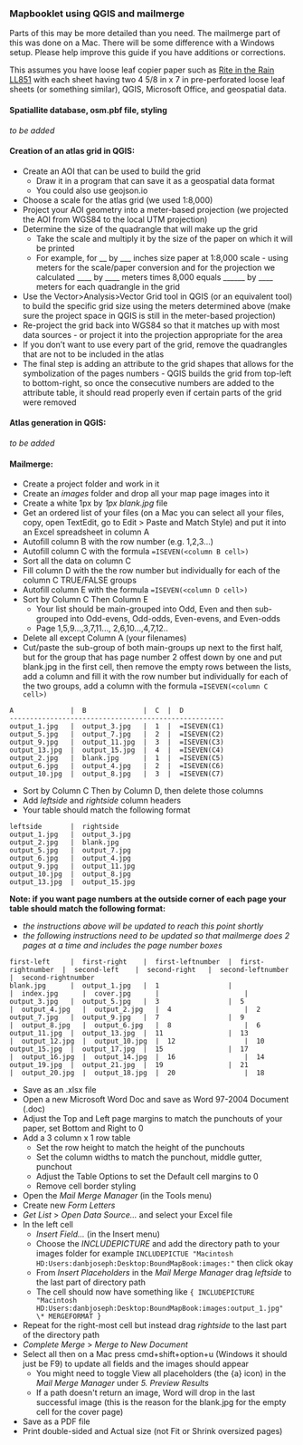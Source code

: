 ### Mapbooklet using QGIS and mailmerge
Parts of this may be more detailed than you need. The mailmerge part of this was done on a Mac. There will be some difference with a Windows setup. Please help improve this guide if you have additions or corrections.

This assumes you have loose leaf copier paper such as [Rite in the Rain LL851](http://www.riteintherain.com/inventoryD.asp?item_no=LL8511) with each sheet having two 4 5/8 in x 7 in pre-perforated loose leaf sheets (or something similar), QGIS, Microsoft Office, and geospatial data.

#### Spatiallite database, osm.pbf file, styling
_to be added_

#### Creation of an atlas grid in QGIS:
- Create an AOI that can be used to build the grid
   - Draw it in a program that can save it as a geospatial data format
   - You could also use geojson.io
- Choose a scale for the atlas grid (we used 1:8,000)
- Project your AOI geometry into a meter-based projection (we projected the AOI from WGS84 to the local UTM projection)
- Determine the size of the quadrangle that will make up the grid
   - Take the scale and multiply it by the size of the paper on which it will be printed
   - For example, for __ by ___ inches size paper at 1:8,000 scale - using meters for the scale/paper conversion and for the projection we calculated ____ by ____ meters times 8,000 equals ______ by ____ meters for each quadrangle in the grid
- Use the Vector>Analysis>Vector Grid tool in QGIS (or an equivalent tool) to build the specific grid size using the meters determined above (make sure the project space in QGIS is still in the meter-based projection)
- Re-project the grid back into WGS84 so that it matches up with most data sources - or project it into the projection appropriate for the area
- If you don’t want to use every part of the grid, remove the quadrangles that are not to be included in the atlas
- The final step is adding an attribute to the grid shapes that allows for the symbolization of the pages numbers - QGIS builds the grid from top-left to bottom-right, so once the consecutive numbers are added to the attribute table, it should read properly even if certain parts of the grid were removed

#### Atlas generation in QGIS:
_to be added_

#### Mailmerge:
- Create a project folder and work in it
- Create an _images_ folder and drop all your map page images into it
- Create a white 1px by _1px blank.jpg_ file
- Get an ordered list of your files (on a Mac you can select all your files, copy, open TextEdit, go to Edit > Paste and Match Style) and put it into an Excel spreadsheet in column A
- Autofill column B with the row number (e.g. 1,2,3...)
- Autofill column C with the formula `=ISEVEN(<column B cell>)`
- Sort all the data on column C
- Fill column D with the the row number but individually for each of the column C TRUE/FALSE groups
- Autofill column E with the formula `=ISEVEN(<column D cell>)`
- Sort by Column C Then Column E
   - Your list should be main-grouped into Odd, Even and then sub-grouped into Odd-evens, Odd-odds, Even-evens, and Even-odds
   - Page 1,5,9...,3,7,11..., 2,6,10...,4,7,12..
- Delete all except Column A (your filenames)
- Cut/paste the sub-group of both main-groups up next to the first half, but for the group that has page number 2 offest down by one and put blank.jpg in the first cell, then remove the empty rows between the lists, add a column and fill it with the row number but individually for each of the two groups, add a column with the formula `=ISEVEN(<column C cell>)`
```
A              |  B              |  C  |  D  
-----------------------------------------------------
output_1.jpg   |  output_3.jpg   |  1  |  =ISEVEN(C1)  
output_5.jpg   |  output_7.jpg   |  2  |  =ISEVEN(C2) 
output_9.jpg   |  output_11.jpg  |  3  |  =ISEVEN(C3) 
output_13.jpg  |  output_15.jpg  |  4  |  =ISEVEN(C4) 
output_2.jpg   |  blank.jpg      |  1  |  =ISEVEN(C5)
output_6.jpg   |  output_4.jpg   |  2  |  =ISEVEN(C6)
output_10.jpg  |  output_8.jpg   |  3  |  =ISEVEN(C7)
```
- Sort by Column C Then by Column D, then delete those columns
- Add _leftside_ and _rightside_ column headers
- Your table should match the following format
```
leftside       |  rightside 
output_1.jpg   |  output_3.jpg
output_2.jpg   |  blank.jpg
output_5.jpg   |  output_7.jpg
output_6.jpg   |  output_4.jpg
output_9.jpg   |  output_11.jpg
output_10.jpg  |  output_8.jpg
output_13.jpg  |  output_15.jpg
```

__Note: if you want page numbers at the outside corner of each page your table should match the following format:__
- _the instructions above will be updated to reach this point shortly_
- _the following instructions need to be updated so that mailmerge does 2 pages at a time and includes the page number boxes_
```
first-left     |  first-right    |  first-leftnumber  |  first-rightnumber  |  second-left    |  second-right   |  second-leftnumber  |  second-rightnumber
blank.jpg      |  output_1.jpg   |  1                 |                     |  index.jpg      |  cover.jpg      |                     |
output_3.jpg   |  output_5.jpg   |  3                 |  5                  |  output_4.jpg   |  output_2.jpg   |  4                  |  2
output_7.jpg   |  output_9.jpg   |  7                 |  9                  |  output_8.jpg   |  output_6.jpg   |  8                  |  6
output_11.jpg  |  output_13.jpg  |  11                |  13                 |  output_12.jpg  |  output_10.jpg  |  12                 |  10
output_15.jpg  |  output_17.jpg  |  15                |  17                 |  output_16.jpg  |  output_14.jpg  |  16                 |  14
output_19.jpg  |  output_21.jpg  |  19                |  21                 |  output_20.jpg  |  output_18.jpg  |  20                 |  18
```


- Save as an .xlsx file
- Open a new Microsoft Word Doc and save as Word 97-2004 Document (.doc)
- Adjust the Top and Left page margins to match the punchouts of your paper, set Bottom and Right to 0
- Add a 3 column x 1 row table
   - Set the row height to match the height of the punchouts
   - Set the column widths to match the punchout, middle gutter, punchout
   - Adjust the Table Options to set the Default cell margins to 0
   - Remove cell border styling
- Open the _Mail Merge Manager_ (in the Tools menu)
- Create new _Form Letters_
- _Get List_ > _Open Data Source..._ and select your Excel file
- In the left cell
   - _Insert Field..._ (in the Insert menu)
   - Choose the _INCLUDEPICTURE_ and add the directory path to your images folder for example `INCLUDEPICTUE "Macintosh HD:Users:danbjoseph:Desktop:BoundMapBook:images:"` then click okay
   - From _Insert Placeholders_ in the _Mail Merge Manager_ drag _leftside_ to the last part of directory path
   - The cell should now have something like `{ INCLUDEPICTURE "Macintosh HD:Users:danbjoseph:Desktop:BoundMapBook:images:output_1.jpg" \* MERGEFORMAT }`
- Repeat for the right-most cell but instead drag _rightside_ to the last part of the directory path
- _Complete Merge_ > _Merge to New Document_
- Select all then on a Mac press cmd+shift+option+u (Windows it should just be F9) to update all fields and the images should appear
   - You might need to toggle View all placeholders (the {a} icon) in the _Mail Merge Manager_ under _5. Preview Results_
   - If a path doesn't return an image, Word will drop in the last successful image (this is the reason for the blank.jpg for the empty cell for the cover page)
- Save as a PDF file
- Print double-sided and Actual size (not Fit or Shrink oversized pages)

